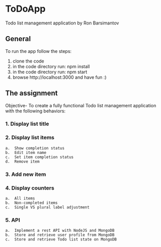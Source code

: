 # ToDoApp
Todo list management application
by Ron Barsimantov

## General

To run the app follow the steps:

1. clone the code
2. in the code directory run: npm install
3. in the code directory run: npm start
4. browse http://localhost:3000 and have fun :)


## The assignment

Objective-
To create a fully functional Todo list management application with the following behaviors:

### 1.	Display list title
### 2.	Display list items
    a.	Show completion status
    b.	Edit item name
    c.	Set item completion status
    d.	Remove item
### 3.	Add new item
### 4.	Display counters
    a.	All items
    b.	Non-completed items
    c.	Single VS plural label adjustment
### 5. API
    a.	Implement a rest API with NodeJS and MongoDB
    b.	Store and retrieve user profile from MongoDB
    c.	Store and retrieve Todo list state on MongoDB
